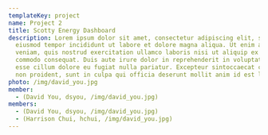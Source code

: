 ```yaml
---
templateKey: project
name: Project 2
title: Scotty Energy Dashboard
description: Lorem ipsum dolor sit amet, consectetur adipiscing elit, sed do
  eiusmod tempor incididunt ut labore et dolore magna aliqua. Ut enim ad minim
  veniam, quis nostrud exercitation ullamco laboris nisi ut aliquip ex ea
  commodo consequat. Duis aute irure dolor in reprehenderit in voluptate velit
  esse cillum dolore eu fugiat nulla pariatur. Excepteur sintoccaecat cupidatat
  non proident, sunt in culpa qui officia deserunt mollit anim id est laborum.
photo: /img/david_you.jpg
member:
  - (David You, dsyou, /img/david_you.jpg)
members:
  - (David You, dsyou, /img/david_you.jpg)
  - (Harrison Chui, hchui, /img/david_you.jpg)
---
```

